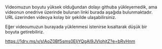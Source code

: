 Videomuzun boyutu yüksek olduğundan dolayı githuba yükleyemedik, ama videonun onedrive üzerinde bulunan linki burada aşağıda bulunmaktadır. URL üzerinden videoya kolay bir şekilde ulaşabilirsiniz.

Eğer videoumuzun burayada yüklenmesi istenirse kısaltarak düşük bir boyuta getirebiliriz.

https://1drv.ms/v/s!AoZ0Bf5sms0EljYQgAI9JVlohjtZ?e=bRvHnm